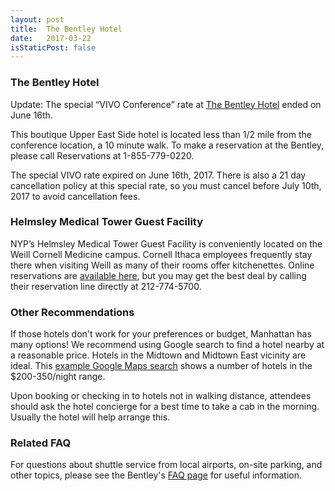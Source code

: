 ```yaml
---
layout: post
title:  The Bentley Hotel
date:   2017-03-22
isStaticPost: false
---
```


### The Bentley Hotel

Update: The special “VIVO Conference” rate at [The Bentley Hotel](http://bentleyhotelnyc.com) ended on June 16th.

This boutique Upper East Side hotel is located less than 1/2 mile from the conference location, a 10 minute walk. To make a reservation at the Bentley, please call Reservations at 1-855-779-0220.

The special VIVO rate expired on June 16th, 2017. There is also a 21 day cancellation policy at this special rate, so you must cancel before July 10th, 2017 to avoid cancellation fees.

### Helmsley Medical Tower Guest Facility

NYP’s Helmsley Medical Tower Guest Facility is conveniently located on the Weill Cornell Medicine campus. Cornell Ithaca employees frequently stay there when visiting Weill as many of their rooms offer kitchenettes. Online reservations are [available here](http://www.nypguestfacility.com/), but you may get the best deal by calling their reservation line directly at 212-774-5700.  

### Other Recommendations

If those hotels don't work for your preferences or budget, Manhattan has many options! We recommend using Google search to find a hotel nearby at a reasonable price. Hotels in the Midtown and Midtown East vicinity are ideal. This [example Google Maps search](https://www.google.com/maps/search/Hotels/@40.7650151,-73.9635447,15z/data=!4m13!2m12!3m6!1sHotels!2sWeill+Cornell+Medicine,+1300+York+Ave,+New+York,+NY+10065!3s0x89c258c3e95ed745:0xbf0b940e2f06dccd!4m2!1d-73.9547899!2d40.7649911!5m4!5m2!1s2017-08-01!2i3!9i351) shows a number of hotels in the $200-350/night range.

Upon booking or checking in to hotels not in walking distance, attendees should ask the hotel concierge for a best time to take a cab in the morning. Usually the hotel will help arrange this.

### Related FAQ

For questions about shuttle service from local airports, on-site parking, and other topics, please see the Bentley's [FAQ page](http://bentleyhotelnyc.com/faq/) for useful information.

